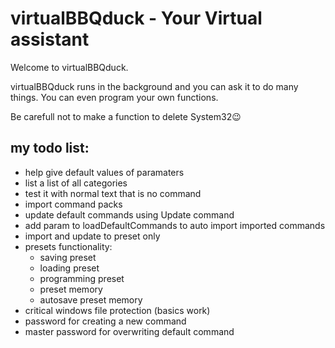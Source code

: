 # virtualBBQduck - Your Virtual assistant
Welcome to virtualBBQduck.

virtualBBQduck runs in the background and you can ask it to do many things.
You can even program your own functions.

Be carefull not to make a function to delete System32😉

## my todo list:
- help give default values of paramaters
- list a list of all categories
- test it with normal text that is no command
- import command packs
- update default commands using Update command
- add param to loadDefaultCommands to auto import imported commands
- import and update to preset only
- presets functionality:
    - saving preset
    - loading preset
    - programming preset
    - preset memory
    - autosave preset memory
- critical windows file protection (basics work)
- password for creating a new command
- master password for overwriting default command

